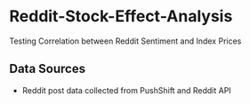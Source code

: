 # Reddit-Stock-Effect-Analysis
Testing Correlation between Reddit Sentiment and Index Prices

## Data Sources
* Reddit post data collected from PushShift and Reddit API
